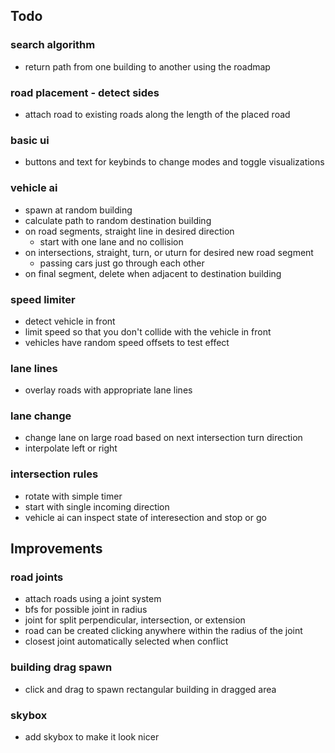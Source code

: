 
## Todo

### search algorithm
- return path from one building to another using the roadmap

### road placement - detect sides
- attach road to existing roads along the length of the placed road

### basic ui
- buttons and text for keybinds to change modes and toggle visualizations

### vehicle ai
- spawn at random building
- calculate path to random destination building
- on road segments, straight line in desired direction
    - start with one lane and no collision
- on intersections, straight, turn, or uturn for desired new road segment
    - passing cars just go through each other
- on final segment, delete when adjacent to destination building

### speed limiter
- detect vehicle in front
- limit speed so that you don't collide with the vehicle in front
- vehicles have random speed offsets to test effect

### lane lines
- overlay roads with appropriate lane lines

### lane change
- change lane on large road based on next intersection turn direction
- interpolate left or right

### intersection rules
- rotate with simple timer
- start with single incoming direction
- vehicle ai can inspect state of interesection and stop or go

## Improvements

### road joints
- attach roads using a joint system
- bfs for possible joint in radius
- joint for split perpendicular, intersection, or extension
- road can be created clicking anywhere within the radius of the joint
- closest joint automatically selected when conflict

### building drag spawn
- click and drag to spawn rectangular building in dragged area

### skybox
- add skybox to make it look nicer